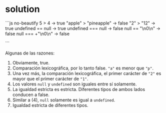 # solution

\`\`\`js no-beautify 5 &gt; 4 → true "apple" &gt; "pineapple" → false "2" &gt; "12" → true undefined == null → true undefined === null → false null == "\n0\n" → false null === +"\n0\n" → false

\`\`\`

Algunas de las razones:

1. Obviamente, true.
2. Comparación lexicográfica, por lo tanto false. `"a"` es menor que `"p"`.
3. Una vez más, la comparación lexicográfica, el primer carácter de `"2"` es mayor que el primer carácter de `"1"`.
4. Los valores `null` y `undefined` son iguales entre sí solamente.
5. La igualdad estricta es estricta. Diferentes tipos de ambos lados conducen a false.
6. Similar a \(4\), `null` solamente es igual a `undefined`.
7. Igualdad estricta de diferentes tipos.

